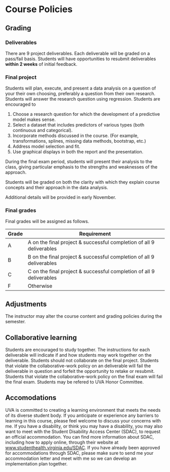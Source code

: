 # Course Policies

## Grading

### Deliverables 
There are 9 project deliverables.  Each deliverable will be graded on a pass/fail basis. Students will have opportunities to resubmit deliverables **within 2 weeks** of initial feedback. 

### Final project

Students will plan, execute, and present a data analysis on a question of your their own choosing, preferably a question from their own research.  Students will answer the research question using regression.  Students are encouraged to

1.  Choose a research question for which the development of a predictive model makes sense.
1.  Select a dataset that includes predictors of various types (both continuous and categorical).
1.  Incorporate methods discussed in the course. (For example, transformations, splines, missing data methods, bootstrap, etc.)
1.  Address model selection and fit.
1.  Use graphical displays in both the report and the presentation.
    
During the final exam period, students will present their analysis to the class, giving particular emphasis to the strengths and weaknesses of the approach.

Students will be graded on both the clarity with which they explain course concepts and their approach in the data analysis.

Additional details will be provided in early November.

### Final grades

Final grades will be assigned as follows.

| Grade | Requirement |
|---|---|
| A | A on the final project & successful completion of all 9 deliverables |
| B | B on the final project & successful completion of all 9 deliverables |
| C | C on the final project & successful completion of all 9 deliverables |
| F | Otherwise |

## Adjustments

The instructor may alter the course content and grading policies during the semester.

## Collaborative learning

Students are encouraged to study together.  The instructions for each deliverable will indicate if and how students may work together on the deliverable.
Students should not collaborate on the final project.  Students that violate the collaborative-work policy on an deliverable will fail the deliverable in
question and forfeit the opportunity to retake or resubmit.  Students that violate the collaborative-work policy on the final exam will fail the final exam.
Students may be refered to UVA Honor Committee.

## Accomodations

UVA is committed to creating a learning environment that meets the needs of its diverse student body. If you anticipate or experience any barriers to learning in this course, please feel welcome to discuss your concerns with me. If you have a disability, or think you may have a disability, you may also want to meet with the Student Disability Access Center (SDAC), to request an official accommodation. You can find more information about SDAC, including how to apply online, through their website at www.studenthealth.virginia.edu/SDAC. If you have already been approved for accommodations through SDAC, please make sure to send me your accommodation letter and meet with me so we can develop an implementation plan together.
